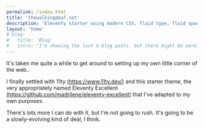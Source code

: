 ```yaml
---
permalink: /index.html
title: 'thewalkingdeaf.net'
description: 'Eleventy starter using modern CSS, fluid type, fluid spacing, flexible layout and progressive enhancement.'
layout: 'home'
# blog:
#   title: 'Blog'
#   intro: "I'm showing the last 4 blog posts, but there might be more!"
---
```



<div style="display: inline-block;">
    <!-- <span style="float: left; margin-right: 1%;">
        {% eleventyImage "./src/assets/images/index/me-medium.webp", "some alt text" %}
    </span> -->
It's taken me quite a while to get around to setting up my own little corner of the web..

I finally settled with 11ty [(https://www.11ty.dev/)](https://www.11ty.dev/) and this starter theme, the very appropriately named Eleventy Excellent [(https://github.com/madrilene/eleventy-excellent)](https://github.com/madrilene/eleventy-excellent) that I've adapted to my own purposes. 

There's lots more I can do with it, but I'm not going to rush. It's going to be a slowly-evolving kind of deal, I think.
</div>
<!-- {% eleventyImage "./src/pages/img/IMG_0326.jpg" %}  -->